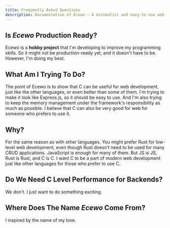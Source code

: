 ```yaml
---
title: Frequently Asked Questions
description: Documentation of Ecewo — A minimalist and easy-to-use web framework for C
---
```


## Is *Ecewo* Production Ready?

Ecewo is a **hobby project** that I'm developing to improve my programming skills. So it might not be production-ready yet, and it doesn't have to be. However, I'm doing my best.

## What Am I Trying To Do?

The point of Ecewo is to show that C can be useful for web development, just like the other languages, or even better than some of them. I'm trying to make it look like Express.js, so it should be easy to use. And I'm also trying to keep the memory management under the framework's responsibility as much as possible. I believe that C can also be very good for web for someone who prefers to use it.

## Why?

For the same reason as with other languages. You might prefer Rust for low-level web development, even though Rust doesn’t need to be used for many CRUD applications. JavaScript is enough for many of them. But JS is JS, Rust is Rust, and C is C. I want C to be a part of modern web development just like other languages for those who prefer to use C.

## Do We Need C Level Performance for Backends?

We don't. I just want to do something exciting.

## Where Does The Name *Ecewo* Come From?

I inspired by the name of my love.

